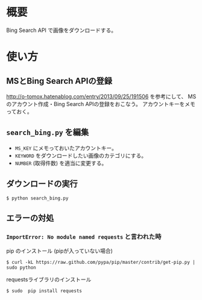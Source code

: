 # 概要

Bing Search API で画像をダウンロードする。

# 使い方

## MSとBing Search APIの登録
http://o-tomox.hatenablog.com/entry/2013/09/25/191506
を参考にして、
MSのアカウント作成・Bing Search APIの登録をおこなう。
アカウントキーをメモっておく。

## `search_bing.py` を編集

* `MS_KEY` にメモっておいたアカウントキー。
* `KEYWORD` をダウンロードしたい画像のカテゴリにする。
* `NUMBER` (取得件数) を適当に変更する。


## ダウンロードの実行
```
$ python search_bing.py
```


## エラーの対処

### `ImportError: No module named requests`  と言われた時
pip のインストール (pipが入っていない場合)
```
$ curl -kL https://raw.github.com/pypa/pip/master/contrib/get-pip.py | sudo python
```

requestsライブラリのインストール
```
$ sudo  pip install requests
```
